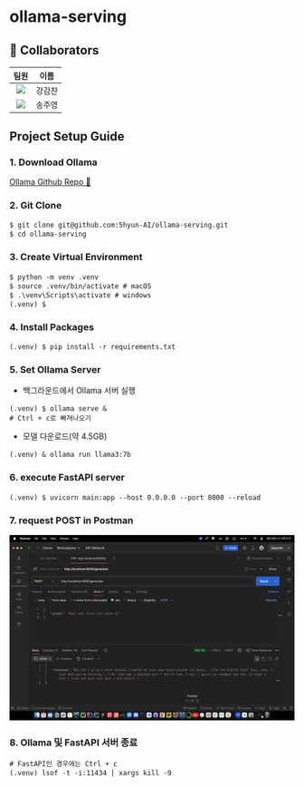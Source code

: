 # ollama-serving

## 👥 Collaborators

<div align="center">

|                                                    팀원                                                    |  이름  |
| :--------------------------------------------------------------------------------------------------------: | :----: |
|     <a href="https://github.com/gsgh3016"><img src="https://github.com/gsgh3016.png" width="100"></a>      | 강감찬 |
| <a href="https://github.com/juyoung-song"> <img src="https://github.com/juyoung-song.png" width="100"></a> | 송주영 |

</div>

## Project Setup Guide

### 1. Download Ollama

[Ollama Github Repo 🔗](https://github.com/ollama/ollama?tab=readme-ov-file)

### 2. Git Clone

```shell
$ git clone git@github.com:5hyun-AI/ollama-serving.git
$ cd ollama-serving
```

### 3. Create Virtual Environment

```shell
$ python -m venv .venv
$ source .venv/bin/activate # macOS
$ .\venv\Scripts\activate # windows
(.venv) $
```

### 4. Install Packages

```shell
(.venv) $ pip install -r requirements.txt
```

### 5. Set Ollama Server

- 백그라운드에서 Ollama 서버 실행

```shell
(.venv) $ ollama serve &
# Ctrl + c로 빠져나오기
```

- 모델 다운로드(약 4.5GB)

```shell
(.venv) & ollama run llama3:7b
```

### 6. execute FastAPI server

```shell
(.venv) $ uvicorn main:app --host 0.0.0.0 --port 8000 --reload
```

### 7. request POST in Postman

![image](src/image.png)

### 8. Ollama 및 FastAPI 서버 종료

```shell
# FastAPI인 경우에는 Ctrl + c
(.venv) lsof -t -i:11434 | xargs kill -9
```
